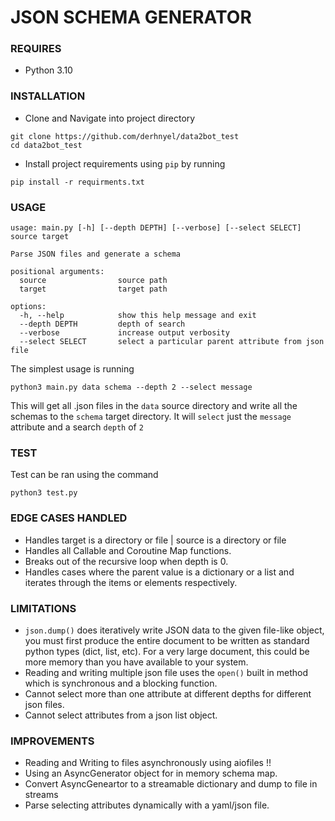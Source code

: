# JSON SCHEMA GENERATOR

### REQUIRES

- Python 3.10

### INSTALLATION

- Clone and Navigate into project directory

```shell
git clone https://github.com/derhnyel/data2bot_test
cd data2bot_test
```

- Install project requirements using `pip` by running

```shell
pip install -r requirments.txt
```

### USAGE

```shell
usage: main.py [-h] [--depth DEPTH] [--verbose] [--select SELECT] source target

Parse JSON files and generate a schema

positional arguments:
  source                source path
  target                target path

options:
  -h, --help            show this help message and exit
  --depth DEPTH         depth of search
  --verbose             increase output verbosity
  --select SELECT       select a particular parent attribute from json file
```

The simplest usage is running

```shell
python3 main.py data schema --depth 2 --select message
```

This will get all .json files in the `data` source directory and write all the schemas to the `schema` target directory. It will `select` just the `message` attribute and a search `depth` of `2`

### TEST

Test can be ran using the command

```shell
python3 test.py
```

### EDGE CASES HANDLED

- Handles target is a directory or file | source is a directory or file
- Handles all Callable and Coroutine Map functions.
- Breaks out of the recursive loop when depth is 0.
- Handles cases where the parent value is a dictionary or a list and iterates through the items or elements respectively.

### LIMITATIONS

- `json.dump()` does iteratively write JSON data to the given file-like object, you must first produce the entire document to be written as standard python types (dict, list, etc). For a very large document, this could be more memory than you have available to your system.
- Reading and writing multiple json file uses the `open()` built in method which is synchronous and a blocking function.
- Cannot select more than one attribute at different depths for different json files.
- Cannot select attributes from a json list object.

### IMPROVEMENTS

- Reading and Writing to files asynchronously using aiofiles !!
- Using an AsyncGenerator object for in memory schema map.
- Convert AsyncGeneartor to a streamable dictionary and dump to file in streams
- Parse selecting attributes dynamically with a yaml/json file.
